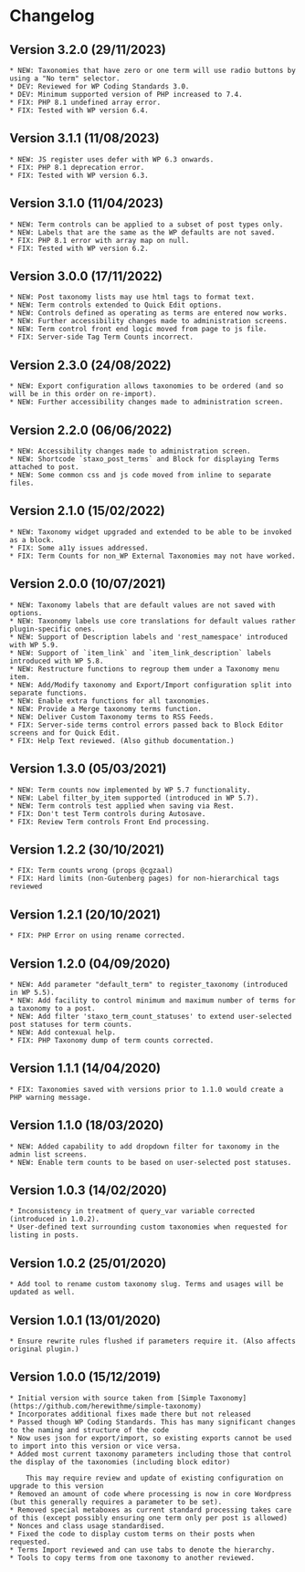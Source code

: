 # Changelog

## Version 3.2.0  (29/11/2023)
	* NEW: Taxonomies that have zero or one term will use radio buttons by using a "No term" selector.
	* DEV: Reviewed for WP Coding Standards 3.0.
	* DEV: Minimum supported version of PHP increased to 7.4.
	* FIX: PHP 8.1 undefined array error.
	* FIX: Tested with WP version 6.4.

## Version 3.1.1  (11/08/2023)
	* NEW: JS register uses defer with WP 6.3 onwards. 
	* FIX: PHP 8.1 deprecation error.
	* FIX: Tested with WP version 6.3.

## Version 3.1.0 (11/04/2023)
	* NEW: Term controls can be applied to a subset of post types only.
	* NEW: Labels that are the same as the WP defaults are not saved.
	* FIX: PHP 8.1 error with array map on null.
	* FIX: Tested with WP version 6.2.

## Version 3.0.0 (17/11/2022)
	* NEW: Post taxonomy lists may use html tags to format text.
	* NEW: Term controls extended to Quick Edit options.
	* NEW: Controls defined as operating as terms are entered now works.
	* NEW: Further accessibility changes made to administration screens.
	* NEW: Term control front end logic moved from page to js file.
	* FIX: Server-side Tag Term Counts incorrect.

## Version 2.3.0 (24/08/2022)
	* NEW: Export configuration allows taxonomies to be ordered (and so will be in this order on re-import).
	* NEW: Further accessibility changes made to administration screen.

## Version 2.2.0 (06/06/2022)
	* NEW: Accessibility changes made to administration screen.
	* NEW: Shortcode `staxo_post_terms` and Block for displaying Terms attached to post.
	* NEW: Some common css and js code moved from inline to separate files.

## Version 2.1.0 (15/02/2022)
	* NEW: Taxonomy widget upgraded and extended to be able to be invoked as a block.
	* FIX: Some a11y issues addressed.
	* FIX: Term Counts for non_WP External Taxonomies may not have worked.

## Version 2.0.0 (10/07/2021)
	* NEW: Taxonomy labels that are default values are not saved with options.
	* NEW: Taxonomy labels use core translations for default values rather plugin-specific ones.
	* NEW: Support of Description labels and 'rest_namespace' introduced with WP 5.9.
	* NEW: Support of `item_link` and `item_link_description` labels introduced with WP 5.8.
	* NEW: Restructure functions to regroup them under a Taxonomy menu item.
	* NEW: Add/Modify taxonomy and Export/Import configuration split into separate functions.
	* NEW: Enable extra functions for all taxonomies.
	* NEW: Provide a Merge taxonomy terms function.
	* NEW: Deliver Custom Taxonomy terms to RSS Feeds.
	* FIX: Server-side terms control errors passed back to Block Editor screens and for Quick Edit.
	* FIX: Help Text reviewed. (Also github documentation.)

## Version 1.3.0 (05/03/2021)
	* NEW: Term counts now implemented by WP 5.7 functionality.
	* NEW: Label filter_by_item supported (introduced in WP 5.7).
	* NEW: Term controls test applied when saving via Rest.
	* FIX: Don't test Term controls during Autosave.
	* FIX: Review Term controls Front End processing.

## Version 1.2.2 (30/10/2021)
	* FIX: Term counts wrong (props @cgzaal)
	* FIX: Hard limits (non-Gutenberg pages) for non-hierarchical tags reviewed

## Version 1.2.1 (20/10/2021)
	* FIX: PHP Error on using rename corrected.

## Version 1.2.0 (04/09/2020)
	* NEW: Add parameter "default_term" to register_taxonomy (introduced in WP 5.5).
	* NEW: Add facility to control minimum and maximum number of terms for a taxonomy to a post.
	* NEW: Add filter 'staxo_term_count_statuses' to extend user-selected post statuses for term counts.
	* NEW: Add contexual help.
	* FIX: PHP Taxonomy dump of term counts corrected.

## Version 1.1.1 (14/04/2020)
	* FIX: Taxonomies saved with versions prior to 1.1.0 would create a PHP warning message.

## Version 1.1.0 (18/03/2020)
	* NEW: Added capability to add dropdown filter for taxonomy in the admin list screens.
	* NEW: Enable term counts to be based on user-selected post statuses.

## Version 1.0.3 (14/02/2020)
	* Inconsistency in treatment of query_var variable corrected (introduced in 1.0.2).
	* User-defined text surrounding custom taxonomies when requested for listing in posts.

## Version 1.0.2 (25/01/2020)
	* Add tool to rename custom taxonomy slug. Terms and usages will be updated as well.

## Version 1.0.1 (13/01/2020)
	* Ensure rewrite rules flushed if parameters require it. (Also affects original plugin.)

## Version 1.0.0 (15/12/2019)
	* Initial version with source taken from [Simple Taxonomy](https://github.com/herewithme/simple-taxonomy)
	* Incorporates additional fixes made there but not released
	* Passed though WP Coding Standards. This has many significant changes to the naming and structure of the code
	* Now uses json for export/import, so existing exports cannot be used to import into this version or vice versa.
	* Added most current taxonomy parameters including those that control the display of the taxonomies (including block editor)

        This may require review and update of existing configuration on upgrade to this version
	* Removed an amount of code where processing is now in core Wordpress (but this generally requires a parameter to be set).
	* Removed special metaboxes as current standard processing takes care of this (except possibly ensuring one term only per post is allowed)
	* Nonces and class usage standardised.
	* Fixed the code to display custom terms on their posts when requested.
	* Terms Import reviewed and can use tabs to denote the hierarchy.
	* Tools to copy terms from one taxonomy to another reviewed.
